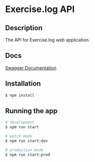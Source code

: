 # Exercise.log API

## Description

The API for Exercise.log web application.

## Docs
[Swagger Documentation](https://app.swaggerhub.com/apis-docs/archie-arrow/exercise.log/1.1)

## Installation

```bash
$ npm install
```

## Running the app

```bash
# development
$ npm run start

# watch mode
$ npm run start:dev

# production mode
$ npm run start:prod
```
